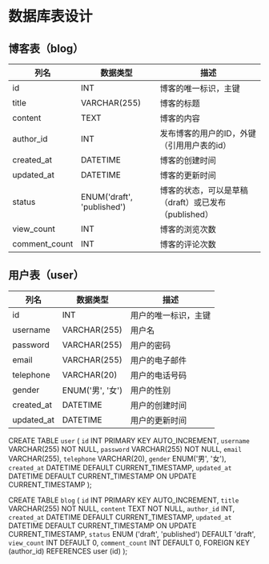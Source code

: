 # 数据库表设计

## 博客表（blog）

| 列名            | 数据类型                       | 描述                                |
|---------------|----------------------------|-----------------------------------|
| id            | INT                        | 博客的唯一标识，主键                        |
| title         | VARCHAR(255)               | 博客的标题                             |
| content       | TEXT                       | 博客的内容                             |
| author_id     | INT                        | 发布博客的用户的ID，外键（引用用户表的id）           |
| created_at    | DATETIME                   | 博客的创建时间                           |
| updated_at    | DATETIME                   | 博客的更新时间                           |
| status        | ENUM('draft', 'published') | 博客的状态，可以是草稿（draft）或已发布（published） |
| view_count    | INT                        | 博客的浏览次数                           |
| comment_count | INT                        | 博客的评论次数                           |

## 用户表（user）

| 列名         | 数据类型           | 描述         |
|------------|----------------|------------|
| id         | INT            | 用户的唯一标识，主键 |
| username   | VARCHAR(255)   | 用户名        |
| password   | VARCHAR(255)   | 用户的密码      |
| email      | VARCHAR(255)   | 用户的电子邮件    |
| telephone  | VARCHAR(20)    | 用户的电话号码    |
| gender     | ENUM('男', '女') | 用户的性别      |
| created_at | DATETIME       | 用户的创建时间    |
| updated_at | DATETIME       | 用户的更新时间    |

CREATE TABLE `user` (
`id` INT PRIMARY KEY AUTO_INCREMENT,
`username` VARCHAR(255) NOT NULL,
`password` VARCHAR(255) NOT NULL,
`email` VARCHAR(255),
`telephone` VARCHAR(20),
`gender` ENUM('男', '女'),
`created_at` DATETIME DEFAULT CURRENT_TIMESTAMP,
`updated_at` DATETIME DEFAULT CURRENT_TIMESTAMP ON UPDATE CURRENT_TIMESTAMP
);

CREATE TABLE `blog`
(
`id`           INT PRIMARY KEY AUTO_INCREMENT,
`title`         VARCHAR(255) NOT NULL,
`content`       TEXT         NOT NULL,
`author_id`     INT,
`created_at`    DATETIME                    DEFAULT CURRENT_TIMESTAMP,
`updated_at`    DATETIME                    DEFAULT CURRENT_TIMESTAMP ON UPDATE CURRENT_TIMESTAMP,
`status`        ENUM ('draft', 'published') DEFAULT 'draft',
`view_count`    INT                         DEFAULT 0,
`comment_count` INT                         DEFAULT 0,
FOREIGN KEY (author_id) REFERENCES user (id)
);